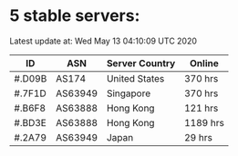 # 5 stable servers:

Latest update at: Wed May 13 04:10:09 UTC 2020

| ID | ASN | Server Country | Online |
| -- | --- | -------------- | ------ |
| #.D09B | AS174 | United States | 370 hrs |
| #.7F1D | AS63949 | Singapore | 370 hrs |
| #.B6F8 | AS63888 | Hong Kong | 121 hrs |
| #.BD3E | AS63888 | Hong Kong | 1189 hrs |
| #.2A79 | AS63949 | Japan | 29 hrs |

